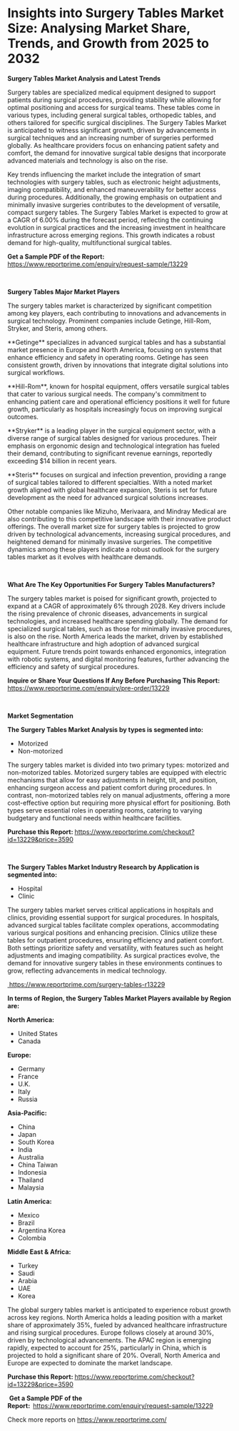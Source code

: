 <p><h1>Insights into Surgery Tables Market Size: Analysing Market Share, Trends, and Growth from 2025 to 2032</h1></p><p><strong>Surgery Tables Market Analysis and Latest Trends</strong></p>
<p><p>Surgery tables are specialized medical equipment designed to support patients during surgical procedures, providing stability while allowing for optimal positioning and access for surgical teams. These tables come in various types, including general surgical tables, orthopedic tables, and others tailored for specific surgical disciplines. The Surgery Tables Market is anticipated to witness significant growth, driven by advancements in surgical techniques and an increasing number of surgeries performed globally. As healthcare providers focus on enhancing patient safety and comfort, the demand for innovative surgical table designs that incorporate advanced materials and technology is also on the rise.</p><p>Key trends influencing the market include the integration of smart technologies with surgery tables, such as electronic height adjustments, imaging compatibility, and enhanced maneuverability for better access during procedures. Additionally, the growing emphasis on outpatient and minimally invasive surgeries contributes to the development of versatile, compact surgery tables. The Surgery Tables Market is expected to grow at a CAGR of 6.00% during the forecast period, reflecting the continuing evolution in surgical practices and the increasing investment in healthcare infrastructure across emerging regions. This growth indicates a robust demand for high-quality, multifunctional surgical tables.</p></p>
<p><strong>Get a Sample PDF of the Report:&nbsp;</strong> <a href="https://www.reportprime.com/enquiry/request-sample/13229?utm_campaign=2734&utm_medium=2&utm_source=Github&utm_content=ia&utm_term=19032025&utm_id=surgery-tables">https://www.reportprime.com/enquiry/request-sample/13229</a></p>
<p>&nbsp;</p>
<p><strong>Surgery Tables Major Market Players</strong></p>
<p><p>The surgery tables market is characterized by significant competition among key players, each contributing to innovations and advancements in surgical technology. Prominent companies include Getinge, Hill-Rom, Stryker, and Steris, among others.</p><p>**Getinge** specializes in advanced surgical tables and has a substantial market presence in Europe and North America, focusing on systems that enhance efficiency and safety in operating rooms. Getinge has seen consistent growth, driven by innovations that integrate digital solutions into surgical workflows.</p><p>**Hill-Rom**, known for hospital equipment, offers versatile surgical tables that cater to various surgical needs. The company's commitment to enhancing patient care and operational efficiency positions it well for future growth, particularly as hospitals increasingly focus on improving surgical outcomes.</p><p>**Stryker** is a leading player in the surgical equipment sector, with a diverse range of surgical tables designed for various procedures. Their emphasis on ergonomic design and technological integration has fueled their demand, contributing to significant revenue earnings, reportedly exceeding $14 billion in recent years.</p><p>**Steris** focuses on surgical and infection prevention, providing a range of surgical tables tailored to different specialties. With a noted market growth aligned with global healthcare expansion, Steris is set for future development as the need for advanced surgical solutions increases.</p><p>Other notable companies like Mizuho, Merivaara, and Mindray Medical are also contributing to this competitive landscape with their innovative product offerings. The overall market size for surgery tables is projected to grow driven by technological advancements, increasing surgical procedures, and heightened demand for minimally invasive surgeries. The competitive dynamics among these players indicate a robust outlook for the surgery tables market as it evolves with healthcare demands.</p></p>
<p>&nbsp;</p>
<p><strong>What Are The Key Opportunities For Surgery Tables Manufacturers?</strong></p>
<p><p>The surgery tables market is poised for significant growth, projected to expand at a CAGR of approximately 6% through 2028. Key drivers include the rising prevalence of chronic diseases, advancements in surgical technologies, and increased healthcare spending globally. The demand for specialized surgical tables, such as those for minimally invasive procedures, is also on the rise. North America leads the market, driven by established healthcare infrastructure and high adoption of advanced surgical equipment. Future trends point towards enhanced ergonomics, integration with robotic systems, and digital monitoring features, further advancing the efficiency and safety of surgical procedures.</p></p>
<p><strong>Inquire or Share Your Questions If Any Before Purchasing This Report:</strong> <a href="https://www.reportprime.com/enquiry/pre-order/13229?utm_campaign=2734&utm_medium=2&utm_source=Github&utm_content=ia&utm_term=19032025&utm_id=surgery-tables">https://www.reportprime.com/enquiry/pre-order/13229</a></p>
<p>&nbsp;</p>
<p><strong>Market Segmentation</strong></p>
<p><strong>The Surgery Tables Market Analysis by types is segmented into:</strong></p>
<p><ul><li>Motorized</li><li>Non-motorized</li></ul></p>
<p><p>The surgery tables market is divided into two primary types: motorized and non-motorized tables. Motorized surgery tables are equipped with electric mechanisms that allow for easy adjustments in height, tilt, and position, enhancing surgeon access and patient comfort during procedures. In contrast, non-motorized tables rely on manual adjustments, offering a more cost-effective option but requiring more physical effort for positioning. Both types serve essential roles in operating rooms, catering to varying budgetary and functional needs within healthcare facilities.</p></p>
<p><strong>Purchase this Report:&nbsp;</strong><a href="https://www.reportprime.com/checkout?id=13229&price=3590&utm_campaign=2734&utm_medium=2&utm_source=Github&utm_content=ia&utm_term=19032025&utm_id=surgery-tables">https://www.reportprime.com/checkout?id=13229&price=3590</a></p>
<p>&nbsp;</p>
<p><strong>The Surgery Tables Market Industry Research by Application is segmented into:</strong></p>
<p><ul><li>Hospital</li><li>Clinic</li></ul></p>
<p><p>The surgery tables market serves critical applications in hospitals and clinics, providing essential support for surgical procedures. In hospitals, advanced surgical tables facilitate complex operations, accommodating various surgical positions and enhancing precision. Clinics utilize these tables for outpatient procedures, ensuring efficiency and patient comfort. Both settings prioritize safety and versatility, with features such as height adjustments and imaging compatibility. As surgical practices evolve, the demand for innovative surgery tables in these environments continues to grow, reflecting advancements in medical technology.</p></p>
<p><a href="https://www.reportprime.com/surgery-tables-r13229?utm_campaign=2734&utm_medium=2&utm_source=Github&utm_content=ia&utm_term=19032025&utm_id=surgery-tables">&nbsp;https://www.reportprime.com/surgery-tables-r13229</a></p>
<p><strong>In terms of Region, the Surgery Tables Market Players available by Region are:</strong></p>
<p>
    <p> <strong> North America: </strong>
        <ul>
            <li>United States</li>
            <li>Canada</li>
        </ul>
        </p> 
    <p> <strong> Europe: </strong>
        <ul>
            <li>Germany</li>
            <li>France</li>
            <li>U.K.</li>
            <li>Italy</li>
            <li>Russia</li>
        </ul>
        </p> 
    <p> <strong> Asia-Pacific: </strong>
        <ul>
            <li>China</li>
            <li>Japan</li>
            <li>South Korea</li>
            <li>India</li>
            <li>Australia</li>
            <li>China Taiwan</li>
            <li>Indonesia</li>
            <li>Thailand</li>
            <li>Malaysia</li>
        </ul>
        </p> 
    <p> <strong> Latin America: </strong>
        <ul>
            <li>Mexico</li>
            <li>Brazil</li>
            <li>Argentina Korea</li>
            <li>Colombia</li>
        </ul>
        </p> 
    <p> <strong> Middle East & Africa: </strong>
        <ul>
            <li>Turkey</li>
            <li>Saudi</li>
            <li>Arabia</li>
            <li>UAE</li>
            <li>Korea</li>
        </ul>
    </p>
    </p>
<p><p>The global surgery tables market is anticipated to experience robust growth across key regions. North America holds a leading position with a market share of approximately 35%, fueled by advanced healthcare infrastructure and rising surgical procedures. Europe follows closely at around 30%, driven by technological advancements. The APAC region is emerging rapidly, expected to account for 25%, particularly in China, which is projected to hold a significant share of 20%. Overall, North America and Europe are expected to dominate the market landscape.</p></p>
<p><strong>Purchase this Report: </strong><a href="https://www.reportprime.com/checkout?id=13229&price=3590&utm_campaign=2734&utm_medium=2&utm_source=Github&utm_content=ia&utm_term=19032025&utm_id=surgery-tables">https://www.reportprime.com/checkout?id=13229&price=3590</a></p>
<p>&nbsp;<strong>Get a Sample PDF of the Report:&nbsp;&nbsp;</strong><a href="https://www.reportprime.com/enquiry/request-sample/13229?utm_campaign=2734&utm_medium=2&utm_source=Github&utm_content=ia&utm_term=19032025&utm_id=surgery-tables">https://www.reportprime.com/enquiry/request-sample/13229</a></p>
<p><strong></strong></p>
<p>Check more reports on <a href="https://www.reportprime.com/?utm_campaign=2734&utm_medium=2&utm_source=Github&utm_content=ia&utm_term=19032025&utm_id=surgery-tables">https://www.reportprime.com/</a></p>